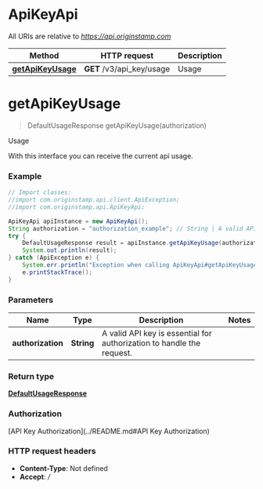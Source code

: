 # ApiKeyApi

All URIs are relative to *https://api.originstamp.com*

Method | HTTP request | Description
------------- | ------------- | -------------
[**getApiKeyUsage**](ApiKeyApi.md#getApiKeyUsage) | **GET** /v3/api_key/usage | Usage


<a name="getApiKeyUsage"></a>
# **getApiKeyUsage**
> DefaultUsageResponse getApiKeyUsage(authorization)

Usage

With this interface you can receive the current api usage.

### Example
```java
// Import classes:
//import com.originstamp.api.client.ApiException;
//import com.originstamp.api.ApiKeyApi;

ApiKeyApi apiInstance = new ApiKeyApi();
String authorization = "authorization_example"; // String | A valid API key is essential for authorization to handle the request.
try {
    DefaultUsageResponse result = apiInstance.getApiKeyUsage(authorization);
    System.out.println(result);
} catch (ApiException e) {
    System.err.println("Exception when calling ApiKeyApi#getApiKeyUsage");
    e.printStackTrace();
}
```

### Parameters

Name | Type | Description  | Notes
------------- | ------------- | ------------- | -------------
 **authorization** | **String**| A valid API key is essential for authorization to handle the request. |

### Return type

[**DefaultUsageResponse**](DefaultUsageResponse.md)

### Authorization

[API Key Authorization](../README.md#API Key Authorization)

### HTTP request headers

 - **Content-Type**: Not defined
 - **Accept**: */*

